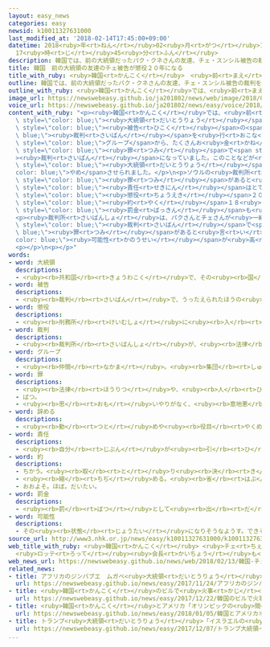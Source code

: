 ```yaml
---
layout: easy_news
categories: easy
newsid: k10011327631000
last_modified_at: '2018-02-14T17:45:00+09:00'
datetime: 2018<ruby>年<rt>ねん</rt></ruby>02<ruby>月<rt>がつ</rt></ruby>14<ruby>日<rt>にち</rt></ruby>
  17<ruby>時<rt>じ</rt></ruby>45<ruby>分<rt>ふん</rt></ruby>
description: 韓国では、前の大統領だったパク・クネさんの友達、チェ・スンシル被告の裁判を行っていました。
title: 韓国　前の大統領の友達のチェ被告が懲役２０年になる
title_with_ruby: <ruby>韓国<rt>かんこく</rt></ruby>　<ruby>前<rt>まえ</rt></ruby>の<ruby>大統領<rt>だいとうりょう</rt></ruby>の<ruby>友達<rt>ともだち</rt></ruby>のチェ<ruby>被告<rt>ひこく</rt></ruby>が<ruby>懲役<rt>ちょうえき</rt></ruby>２０<ruby>年<rt>ねん</rt></ruby>になる
outline: 韓国では、前の大統領だったパク・クネさんの友達、チェ・スンシル被告の裁判を行っていました。
outline_with_ruby: <ruby>韓国<rt>かんこく</rt></ruby>では、<ruby>前<rt>まえ</rt></ruby>の<ruby>大統領<rt>だいとうりょう</rt></ruby>だったパク・クネさんの<ruby>友達<rt>ともだち</rt></ruby>、チェ・スンシル<ruby>被告<rt>ひこく</rt></ruby>の<ruby>裁判<rt>さいばん</rt></ruby>を<ruby>行<rt>おこな</rt></ruby>っていました。
image_url: https://newswebeasy.github.io/ja201802/news/web/image/2018/02/13/K10011327631_1802131938_1802131951_01_02.jpg
voice_url: https://newswebeasy.github.io/ja201802/news/easy/voice/2018/02/14/k10011327631000.mp3
content_with_ruby: "<p><ruby>韓国<rt>かんこく</rt></ruby>では、<ruby>前<rt>まえ</rt></ruby>の<span\
  \ style=\"color: blue;\"><ruby>大統領<rt>だいとうりょう</rt></ruby></span>だったパク・クネさんの<ruby>友達<rt>ともだち</rt></ruby>、チェ・スンシル<span\
  \ style=\"color: blue;\"><ruby>被告<rt>ひこく</rt></ruby></span>の<span style=\"color:\
  \ blue;\"><ruby>裁判<rt>さいばん</rt></ruby></span>を<ruby>行<rt>おこな</rt></ruby>っていました。チェさんは、サムスンやロッテなど<ruby>大<rt>おお</rt></ruby>きな<ruby>会社<rt>かいしゃ</rt></ruby>の<span\
  \ style=\"color: blue;\">グループ</span>から、たくさんお<ruby>金<rt>かね</rt></ruby>をもらったり、もらう<ruby>約束<rt>やくそく</rt></ruby>をしたりした<span\
  \ style=\"color: blue;\"><ruby>罪<rt>つみ</rt></ruby></span>で<span style=\"color: blue;\"\
  ><ruby>裁判<rt>さいばん</rt></ruby></span>になっていました。このことなどが<ruby>理由<rt>りゆう</rt></ruby>で、パクさんは<ruby>去年<rt>きょねん</rt></ruby>、<span\
  \ style=\"color: blue;\"><ruby>大統領<rt>だいとうりょう</rt></ruby></span>を<span style=\"\
  color: blue;\">やめ</span>させられました。</p>\n<p>ソウルの<ruby>裁判所<rt>さいばんしょ</rt></ruby>は１３<ruby>日<rt>にち</rt></ruby>、チェさんに１７の<span\
  \ style=\"color: blue;\"><ruby>罪<rt>つみ</rt></ruby></span>があると<ruby>言<rt>い</rt></ruby>いました。そして、「チェさんの<span\
  \ style=\"color: blue;\"><ruby>責任<rt>せきにん</rt></ruby></span>はとても<ruby>重<rt>おも</rt></ruby>い」と<ruby>言<rt>い</rt></ruby>って、チェさんを<span\
  \ style=\"color: blue;\"><ruby>懲役<rt>ちょうえき</rt></ruby></span>２０<ruby>年<rt>ねん</rt></ruby>にしました。<span\
  \ style=\"color: blue;\"><ruby>約<rt>やく</rt></ruby></span>１８<ruby>億<rt>おく</rt></ruby><ruby>円<rt>えん</rt></ruby>の<span\
  \ style=\"color: blue;\"><ruby>罰金<rt>ばっきん</rt></ruby></span>も<ruby>払<rt>はら</rt></ruby>うように<ruby>言<rt>い</rt></ruby>いました。</p>\n\
  <p><ruby>裁判所<rt>さいばんしょ</rt></ruby>は、パクさんとチェさんが<ruby>一緒<rt>いっしょ</rt></ruby>に<ruby>悪<rt>わる</rt></ruby>いことをしたと<ruby>言<rt>い</rt></ruby>っています。このため、パクさんも<span\
  \ style=\"color: blue;\"><ruby>裁判<rt>さいばん</rt></ruby></span>で<span style=\"color:\
  \ blue;\"><ruby>罪<rt>つみ</rt></ruby></span>があると<ruby>言<rt>い</rt></ruby>われる<span style=\"\
  color: blue;\"><ruby>可能性<rt>かのうせい</rt></ruby></span>が<ruby>高<rt>たか</rt></ruby>くなりました。</p>\n\
  <p></p>\n<p></p>"
words:
- word: 大統領
  descriptions:
  - <ruby><rb>共和国</rb><rt>きょうわこく</rt></ruby>で、その<ruby><rb>国</rb><rt>くに</rt></ruby>を<ruby><rb>代表</rb><rt>だいひょう</rt></ruby>する<ruby><rb>人</rb><rt>ひと</rt></ruby>。
- word: 被告
  descriptions:
  - <ruby><rb>裁判</rb><rt>さいばん</rt></ruby>で、うったえられたほうの<ruby><rb>人</rb><rt>ひと</rt></ruby>。
- word: 懲役
  descriptions:
  - <ruby><rb>刑務所</rb><rt>けいむしょ</rt></ruby>に<ruby><rb>入</rb><rt>い</rt></ruby>れて、<ruby><rb>罪</rb><rt>つみ</rt></ruby>をつぐなうために<ruby><rb>仕事</rb><rt>しごと</rt></ruby>をさせること。
- word: 裁判
  descriptions:
  - <ruby><rb>裁判所</rb><rt>さいばんしょ</rt></ruby>が、<ruby><rb>法律</rb><rt>ほうりつ</rt></ruby>にもとづいて、それがよいか<ruby><rb>悪</rb><rt>わる</rt></ruby>いかを<ruby><rb>決</rb><rt>き</rt></ruby>めること。
- word: グループ
  descriptions:
  - <ruby><rb>仲間</rb><rt>なかま</rt></ruby>。<ruby><rb>集団</rb><rt>しゅうだん</rt></ruby>。
- word: 罪
  descriptions:
  - <ruby><rb>法律</rb><rt>ほうりつ</rt></ruby>や、<ruby><rb>人</rb><rt>ひと</rt></ruby>として<ruby><rb>守</rb><rt>まも</rt></ruby>らなければならないことに、そむいた<ruby><rb>行</rb><rt>おこな</rt></ruby>い。<ruby><rb>犯罪</rb><rt>はんざい</rt></ruby>。
  - ばつ。
  - <ruby><rb>思</rb><rt>おも</rt></ruby>いやりがなく、<ruby><rb>意地悪</rb><rt>いじわる</rt></ruby>なようす。
- word: 辞める
  descriptions:
  - <ruby><rb>勤</rb><rt>つと</rt></ruby>めや<ruby><rb>役目</rb><rt>やくめ</rt></ruby>から<ruby><rb>退</rb><rt>しりぞ</rt></ruby>く。
- word: 責任
  descriptions:
  - <ruby><rb>自分</rb><rt>じぶん</rt></ruby>が<ruby><rb>引</rb><rt>ひ</rt></ruby>き<ruby><rb>受</rb><rt>う</rt></ruby>けてしなければならない<ruby><rb>務</rb><rt>つと</rt></ruby>め。
- word: 約
  descriptions:
  - ちかう。<ruby><rb>取</rb><rt>と</rt></ruby>り<ruby><rb>決</rb><rt>き</rt></ruby>める。
  - <ruby><rb>縮</rb><rt>ちぢ</rt></ruby>める。<ruby><rb>省</rb><rt>はぶ</rt></ruby>く。<ruby><rb>簡単</rb><rt>かんたん</rt></ruby>にする。
  - おおよそ。ほぼ。だいたい。
- word: 罰金
  descriptions:
  - <ruby><rb>罰</rb><rt>ばつ</rt></ruby>として<ruby><rb>出</rb><rt>だ</rt></ruby>させるお<ruby><rb>金</rb><rt>かね</rt></ruby>。
- word: 可能性
  descriptions:
  - その<ruby><rb>状態</rb><rt>じょうたい</rt></ruby>になりそうなようす。できそうなようす。
source_url: http://www3.nhk.or.jp/news/easy/k10011327631000/k10011327631000.html
web_title_with_ruby: <ruby>韓国<rt>かんこく</rt></ruby> <ruby>チェ<rt>ちぇ</rt></ruby>・<ruby>スンシル<rt>すんしる</rt></ruby><ruby>被告<rt>ひこく</rt></ruby>に<ruby>懲役<rt>ちょうえき</rt></ruby>20<ruby>年<rt>ねん</rt></ruby>
  <ruby>ロッテ<rt>ろって</rt></ruby><ruby>会長<rt>かいちょう</rt></ruby>も<ruby>実刑<rt>じっけい</rt></ruby><ruby>判決<rt>はんけつ</rt></ruby>
web_news_url: https://newswebeasy.github.io/news/web/2018/02/13/韓国-チェスンシル被告に懲役20年-ロッテ会長も実刑判決
related_news:
- title: アフリカのジンバブエ　ムガベ<ruby>大統領<rt>だいとうりょう</rt></ruby>がやめる
  url: https://newswebeasy.github.io/news/easy/2017/11/24/アフリカのジンバブエ-ムガベ大統領がやめる
- title: <ruby>韓国<rt>かんこく</rt></ruby>のビルで<ruby>火事<rt>かじ</rt></ruby>　２９<ruby>人<rt>にん</rt></ruby>が<ruby>亡<rt>な</rt></ruby>くなる
  url: https://newswebeasy.github.io/news/easy/2017/12/22/韓国のビルで火事-29人が亡くなる
- title: <ruby>韓国<rt>かんこく</rt></ruby>とアメリカ「オリンピックの<ruby>間<rt>あいだ</rt></ruby>は<ruby>軍<rt>ぐん</rt></ruby>の<ruby>訓練<rt>くんれん</rt></ruby>をしない」
  url: https://newswebeasy.github.io/news/easy/2018/01/05/韓国とアメリカオリンピックの間は軍の訓練をしない
- title: トランプ<ruby>大統領<rt>だいとうりょう</rt></ruby>「イスラエルの<ruby>首都<rt>しゅと</rt></ruby>はエルサレム」
  url: https://newswebeasy.github.io/news/easy/2017/12/07/トランプ大統領イスラエルの首都はエルサレム
...
```

